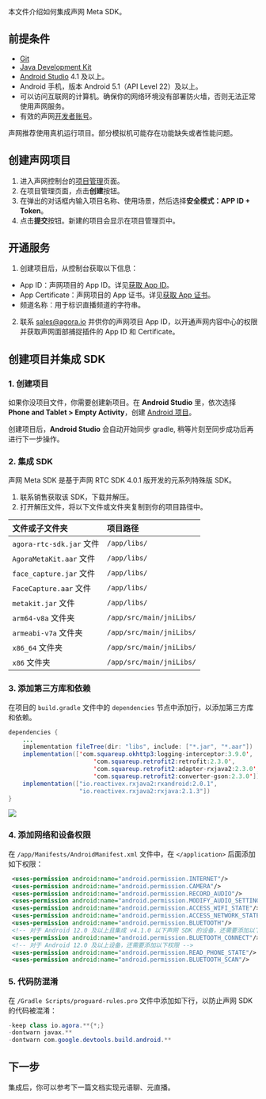 本文件介绍如何集成声网 Meta SDK。

## 前提条件

- [Git](https://git-scm.com/downloads)
- [Java Development Kit](https://www.oracle.com/java/technologies/javase-downloads.html)
- [Android Studio](https://developer.android.com/studio/) 4.1 及以上。
- Android 手机，版本 Android 5.1（API Level 22）及以上。
- 可以访问互联网的计算机。确保你的网络环境没有部署防火墙，否则无法正常使用声网服务。
- 有效的声网[开发者账号](https://docs.agora.io/cn/Agora%20Platform/sign_in_and_sign_up)。

<div class="alert note">声网推荐使用真机运行项目。部分模拟机可能存在功能缺失或者性能问题。</div>

## 创建声网项目

1. 进入声网控制台的[项目管理](https://console.agora.io/projects)页面。
2. 在项目管理页面，点击**创建**按钮。
3. 在弹出的对话框内输入项目名称、使用场景，然后选择**安全模式：APP ID + Token**。
4. 点击**提交**按钮。新建的项目会显示在项目管理页中。

## 开通服务

1. 创建项目后，从控制台获取以下信息：
  - App ID：声网项目的 App ID。详见[获取 App ID](https://docportal.shengwang.cn/cn/Agora%20Platform/get_appid_token?platform=All%20Platforms#获取-app-id)。
  - App Certificate：声网项目的 App 证书。详见[获取 App 证书](https://docportal.shengwang.cn/cn/Agora%20Platform/get_appid_token?platform=All%20Platforms#获取-app-证书)。
  - 频道名称：用于标识直播频道的字符串。
2. 联系 [sales@agora.io](mailto:sales@agora.io) 并供你的声网项目 App ID，以开通声网内容中心的权限并获取声网面部捕捉插件的 App ID 和 Certificate。

## 创建项目并集成 SDK

### 1. 创建项目

如果你没项目文件，你需要创建新项目。在 **Android Studio** 里，依次选择 **Phone and Tablet > Empty Activity**，创建 [Android 项目](https://developer.android.com/studio/projects/create-project)。

<div class="alert note">创建项目后，<b>Android Studio</b> 会自动开始同步 gradle, 稍等片刻至同步成功后再进行下一步操作。</div>

### 2. 集成 SDK

声网 Meta SDK 是基于声网 RTC SDK 4.0.1 版开发的元系列特殊版 SDK。

1. 联系销售获取该 SDK，下载并解压。
2. 打开解压文件，将以下文件或文件夹复制到你的项目路径中。

  | 文件或子文件夹             | 项目路径     |
  |:-------------------------|:-----------|
  | `agora-rtc-sdk.jar` 文件	| `/app/libs/` |
  | `AgoraMetaKit.aar` 文件 	| `/app/libs/` |
  | `face_capture.jar` 文件   | `/app/libs/` |
  | `FaceCapture.aar` 文件    | `/app/libs/` |
  | `metakit.jar` 文件        | `/app/libs/` |
  | `arm64-v8a` 文件夹      	| `/app/src/main/jniLibs/` |
  | `armeabi-v7a` 文件夹	    | `/app/src/main/jniLibs/` |
  | `x86_64` 文件夹           | `/app/src/main/jniLibs/` |
  | `x86` 文件夹	            | `/app/src/main/jniLibs/` |

### 3. 添加第三方库和依赖

在项目的 `build.gradle` 文件中的 `dependencies` 节点中添加行，以添加第三方库和依赖。

```java
dependencies {
    ...
    implementation fileTree(dir: "libs", include: ["*.jar", "*.aar"])
    implementation(['com.squareup.okhttp3:logging-interceptor:3.9.0',
                        'com.squareup.retrofit2:retrofit:2.3.0',
                        'com.squareup.retrofit2:adapter-rxjava2:2.3.0',
                        'com.squareup.retrofit2:converter-gson:2.3.0'])
    implementation(["io.reactivex.rxjava2:rxandroid:2.0.1",
                    "io.reactivex.rxjava2:rxjava:2.1.3"])
}
```

![](https://web-cdn.agora.io/docs-files/1687674307175)

### 4. 添加网络和设备权限

在 `/app/Manifests/AndroidManifest.xml` 文件中，在 `</application>` 后面添加如下权限：

```xml
 <uses-permission android:name="android.permission.INTERNET"/>
 <uses-permission android:name="android.permission.CAMERA"/>
 <uses-permission android:name="android.permission.RECORD_AUDIO"/>
 <uses-permission android:name="android.permission.MODIFY_AUDIO_SETTINGS"/>
 <uses-permission android:name="android.permission.ACCESS_WIFI_STATE"/>
 <uses-permission android:name="android.permission.ACCESS_NETWORK_STATE"/>
 <uses-permission android:name="android.permission.BLUETOOTH"/>
 <!-- 对于 Android 12.0 及以上且集成 v4.1.0 以下声网 SDK 的设备，还需要添加以下权限 -->
 <uses-permission android:name="android.permission.BLUETOOTH_CONNECT"/>
 <!-- 对于 Android 12.0 及以上设备，还需要添加以下权限 -->
 <uses-permission android:name="android.permission.READ_PHONE_STATE"/>
 <uses-permission android:name="android.permission.BLUETOOTH_SCAN"/>
```

### 5. 代码防混淆

在 `/Gradle Scripts/proguard-rules.pro` 文件中添加如下行，以防止声网 SDK 的代码被混淆：

```java
-keep class io.agora.**{*;}
-dontwarn javax.**
-dontwarn com.google.devtools.build.android.**
```

## 下一步

集成后，你可以参考下一篇文档实现元语聊、元直播。